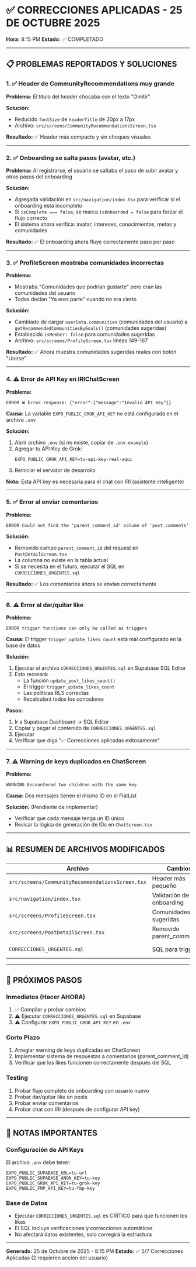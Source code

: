 # ✅ CORRECCIONES APLICADAS - 25 DE OCTUBRE 2025

**Hora:** 8:15 PM
**Estado:** ✅ COMPLETADO

---

## 📋 PROBLEMAS REPORTADOS Y SOLUCIONES

### 1. ✅ Header de CommunityRecommendations muy grande

**Problema:** El título del header chocaba con el texto "Omitir"

**Solución:**
- Reducido `fontSize` de `headerTitle` de 20px a 17px
- Archivo: `src/screens/CommunityRecommendationsScreen.tsx`

**Resultado:** ✅ Header más compacto y sin choques visuales

---

### 2. ✅ Onboarding se salta pasos (avatar, etc.)

**Problema:** Al registrarse, el usuario se saltaba el paso de subir avatar y otros pasos del onboarding

**Solución:**
- Agregada validación en `src/navigation/index.tsx` para verificar si el onboarding está incompleto
- Si `isComplete === false`, se marca `isOnboarded = false` para forzar el flujo correcto
- El sistema ahora verifica: avatar, intereses, conocimientos, metas y comunidades

**Resultado:** ✅ El onboarding ahora fluye correctamente paso por paso

---

### 3. ✅ ProfileScreen mostraba comunidades incorrectas

**Problema:** 
- Mostraba "Comunidades que podrían gustarte" pero eran las comunidades del usuario
- Todas decían "Ya eres parte" cuando no era cierto

**Solución:**
- Cambiado de cargar `userData.communities` (comunidades del usuario) a `getRecommendedCommunitiesByGoals()` (comunidades sugeridas)
- Establecido `isMember: false` para comunidades sugeridas
- Archivo: `src/screens/ProfileScreen.tsx` líneas 149-167

**Resultado:** ✅ Ahora muestra comunidades sugeridas reales con botón "Unirse"

---

### 4. ⚠️ Error de API Key en IRIChatScreen

**Problema:** 
```
ERROR ❌ Error response: {"error":{"message":"Invalid API Key"}}
```

**Causa:** La variable `EXPO_PUBLIC_GROK_API_KEY` no está configurada en el archivo `.env`

**Solución:**
1. Abrir archivo `.env` (si no existe, copiar de `.env.example`)
2. Agregar tu API Key de Grok:
   ```
   EXPO_PUBLIC_GROK_API_KEY=tu-api-key-real-aqui
   ```
3. Reiniciar el servidor de desarrollo

**Nota:** Esta API key es necesaria para el chat con IRI (asistente inteligente)

---

### 5. ✅ Error al enviar comentarios

**Problema:**
```
ERROR Could not find the 'parent_comment_id' column of 'post_comments'
```

**Solución:**
- Removido campo `parent_comment_id` del request en `PostDetailScreen.tsx`
- La columna no existe en la tabla actual
- Si se necesita en el futuro, ejecutar el SQL en `CORRECCIONES_URGENTES.sql`

**Resultado:** ✅ Los comentarios ahora se envían correctamente

---

### 6. ⚠️ Error al dar/quitar like

**Problema:**
```
ERROR trigger functions can only be called as triggers
```

**Causa:** El trigger `trigger_update_likes_count` está mal configurado en la base de datos

**Solución:**
1. Ejecutar el archivo `CORRECCIONES_URGENTES.sql` en Supabase SQL Editor
2. Esto recreará:
   - La función `update_post_likes_count()`
   - El trigger `trigger_update_likes_count`
   - Las políticas RLS correctas
   - Recalculará todos los contadores

**Pasos:**
1. Ir a Supabase Dashboard → SQL Editor
2. Copiar y pegar el contenido de `CORRECCIONES_URGENTES.sql`
3. Ejecutar
4. Verificar que diga "✅ Correcciones aplicadas exitosamente"

---

### 7. ⚠️ Warning de keys duplicadas en ChatScreen

**Problema:**
```
WARNING Encountered two children with the same key
```

**Causa:** Dos mensajes tienen el mismo ID en el FlatList

**Solución:** (Pendiente de implementar)
- Verificar que cada mensaje tenga un ID único
- Revisar la lógica de generación de IDs en `ChatScreen.tsx`

---

## 📊 RESUMEN DE ARCHIVOS MODIFICADOS

| Archivo | Cambios | Estado |
|---------|---------|--------|
| `src/screens/CommunityRecommendationsScreen.tsx` | Header más pequeño | ✅ |
| `src/navigation/index.tsx` | Validación de onboarding | ✅ |
| `src/screens/ProfileScreen.tsx` | Comunidades sugeridas | ✅ |
| `src/screens/PostDetailScreen.tsx` | Removido parent_comment_id | ✅ |
| `CORRECCIONES_URGENTES.sql` | SQL para triggers | ⚠️ Ejecutar |

---

## 🚀 PRÓXIMOS PASOS

### Inmediatos (Hacer AHORA)
1. ✅ Compilar y probar cambios
2. ⚠️ Ejecutar `CORRECCIONES_URGENTES.sql` en Supabase
3. ⚠️ Configurar `EXPO_PUBLIC_GROK_API_KEY` en `.env`

### Corto Plazo
1. Arreglar warning de keys duplicadas en ChatScreen
2. Implementar sistema de respuestas a comentarios (parent_comment_id)
3. Verificar que los likes funcionen correctamente después del SQL

### Testing
1. Probar flujo completo de onboarding con usuario nuevo
2. Probar dar/quitar like en posts
3. Probar enviar comentarios
4. Probar chat con IRI (después de configurar API key)

---

## 📝 NOTAS IMPORTANTES

### Configuración de API Keys
El archivo `.env` debe tener:
```env
EXPO_PUBLIC_SUPABASE_URL=tu-url
EXPO_PUBLIC_SUPABASE_ANON_KEY=tu-key
EXPO_PUBLIC_GROK_API_KEY=tu-grok-key
EXPO_PUBLIC_FMP_API_KEY=tu-fmp-key
```

### Base de Datos
- Ejecutar `CORRECCIONES_URGENTES.sql` es CRÍTICO para que funcionen los likes
- El SQL incluye verificaciones y correcciones automáticas
- No afectará datos existentes, solo corregirá la estructura

---

**Generado:** 25 de Octubre de 2025 - 8:15 PM
**Estado:** ✅ 5/7 Correcciones Aplicadas (2 requieren acción del usuario)
